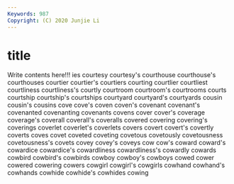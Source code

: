 ```yaml
---
Keywords: 987
Copyright: (C) 2020 Junjie Li
---
```


# title

Write contents here!!!
ies 
courtesy 
courtesy's 
courthouse 
courthouse's
courthouses 
courtier 
courtier's 
courtiers 
courting 
courtlier 
courtliest 
courtliness 
courtliness's 
courtly
courtroom 
courtroom's 
courtrooms 
courts 
courtship 
courtship's 
courtships 
courtyard 
courtyard's 
courtyards
cousin 
cousin's 
cousins 
cove 
cove's 
coven 
coven's 
covenant 
covenant's 
covenanted
covenanting 
covenants 
covens 
cover 
cover's 
coverage 
coverage's 
coverall 
coverall's 
coveralls
covered 
covering 
covering's 
coverings 
coverlet 
coverlet's 
coverlets 
covers 
covert 
covert's
covertly 
coverts 
coves 
covet 
coveted 
coveting 
covetous 
covetously 
covetousness 
covetousness's
covets 
covey 
covey's 
coveys 
cow 
cow's 
coward 
coward's 
cowardice 
cowardice's
cowardliness 
cowardliness's 
cowardly 
cowards 
cowbird 
cowbird's 
cowbirds 
cowboy 
cowboy's 
cowboys
cowed 
cower 
cowered 
cowering 
cowers 
cowgirl 
cowgirl's 
cowgirls 
cowhand 
cowhand's
cowhands 
cowhide 
cowhide's 
cowhides 
cowing 
